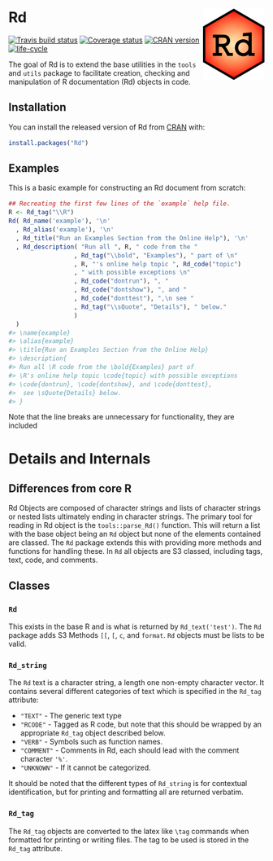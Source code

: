 
<!-- README.md is generated from README.Rmd. Please edit that file -->
Rd <img src="man/figures/logo.png" align="right" height=140/>
=============================================================

[![Travis build status](https://travis-ci.org/RDocTaskForce/Rd.svg?branch=master)](https://travis-ci.org/RDocTaskForce/Rd) [![Coverage status](https://codecov.io/gh/RDocTaskForce/Rd/branch/master/graph/badge.svg)](https://codecov.io/github/RDocTaskForce/Rd?branch=master) [![CRAN version](http://www.r-pkg.org/badges/version/Rd)](https://cran.r-project.org/package=Rd) [![life-cycle](https://img.shields.io/badge/lifecycle-maturing-blue.svg)](https://www.tidyverse.org/lifecycle/#maturing)

The goal of Rd is to extend the base utilities in the `tools` and `utils` package to facilitate creation, checking and manipulation of R documentation (Rd) objects in code.

Installation
------------

You can install the released version of Rd from [CRAN](https://CRAN.R-project.org) with:

``` r
install.packages("Rd")
```

Examples
--------

This is a basic example for constructing an Rd document from scratch:

``` r
## Recreating the first few lines of the `example` help file. 
R <- Rd_tag("\\R")
Rd( Rd_name('example'), '\n'
  , Rd_alias('example'), '\n'
  , Rd_title("Run an Examples Section from the Online Help"), '\n'
  , Rd_description( "Run all ", R, " code from the "
                  , Rd_tag("\\bold", "Examples"), " part of \n"    
                  , R, "'s online help topic ", Rd_code("topic")
                  , " with possible exceptions \n"
                  , Rd_code("dontrun"), ", "
                  , Rd_code("dontshow"), ", and "
                  , Rd_code("donttest"), ",\n see "
                  , Rd_tag("\\sQuote", "Details"), " below."
                  )
  )
#> \name{example}
#> \alias{example}
#> \title{Run an Examples Section from the Online Help}
#> \description{
#> Run all \R code from the \bold{Examples} part of 
#> \R's online help topic \code{topic} with possible exceptions 
#> \code{dontrun}, \code{dontshow}, and \code{donttest},
#>  see \sQuote{Details} below.
#> }
```

Note that the line breaks are unnecessary for functionality, they are included

Details and Internals
=====================

Differences from core R
-----------------------

Rd Objects are composed of character strings and lists of character strings or nested lists ultimately ending in character strings. The primary tool for reading in Rd object is the `tools::parse_Rd()` function. This will return a list with the base object being an `Rd` object but none of the elements contained are classed. The `Rd` package extends this with providing more methods and functions for handling these. In `Rd` all objects are S3 classed, including tags, text, code, and comments.

Classes
-------

### `Rd`

This exists in the base R and is what is returned by `Rd_text('test')`. The `Rd` package adds S3 Methods `[[`, `[`, `c`, and `format`. `Rd` objects must be lists to be valid.

### `Rd_string`

The `Rd` text is a character string, a length one non-empty character vector. It contains several different categories of text which is specified in the `Rd_tag` attribute:

-   `"TEXT"` - The generic text type
-   `"RCODE"` - Tagged as R code, but note that this should be wrapped by an appropriate `Rd_tag` object described below.
-   `"VERB"` - Symbols such as function names.
-   `"COMMENT"` - Comments in Rd, each should lead with the comment character `'%'`.
-   `"UNKNOWN"` - If it cannot be categorized.

It should be noted that the different types of `Rd_string` is for contextual identification, but for printing and formatting all are returned verbatim.

### `Rd_tag`

The `Rd_tag` objects are converted to the latex like `\tag` commands when formatted for printing or writing files. The tag to be used is stored in the `Rd_tag` attribute.
